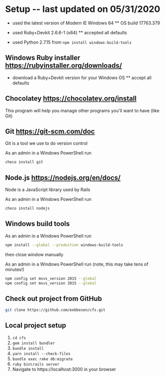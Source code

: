 # Setup -- last updated on 05/31/2020
* used the latest version of Modern IE Windows 64
** OS build 17763.379

* used Ruby+Devkit 2.6.6-1 (x64)
** accepted all defaults

* used Python 2.7.15 from `npm install windows-build-tools`

## Windows Ruby installer https://rubyinstaller.org/downloads/
* download a Ruby+Devkit version for your Windows OS
** accept all defaults

## Chocolatey https://chocolatey.org/install
This program will help you manage other programs you'll want to have (like Git)

## Git https://git-scm.com/doc
Git is a tool we use to do version control

As an admin in a Windows PowerShell run
```bash
choco install git
```

## Node.js https://nodejs.org/en/docs/
Node is a JavaScript library used by Rails

As an admin in a Windows PowerShell run
```bash
choco install nodejs
```

## Windows build tools
As an admin in a Windows PowerShell run
```bash
npm install --global --production windows-build-tools
```
then close window manually

As an admin in a Windows PowerShell run (note, this may take tens of minutes!)
```bash
npm config set msvs_version 2015 --global
npm config set msvs_version 2015 --global
```

## Check out project from GitHub
```bash
git clone https://github.com/eebbesen/cfs.git
```

## Local project setup
1. `cd cfs`
1. `gem install bundler`
1. `bundle install`
1. `yarn install --check-files`
1. `bundle exec rake db:migrate`
1. `ruby bin\rails server`
1. Navigate to https://localhost:3000 in your browser
